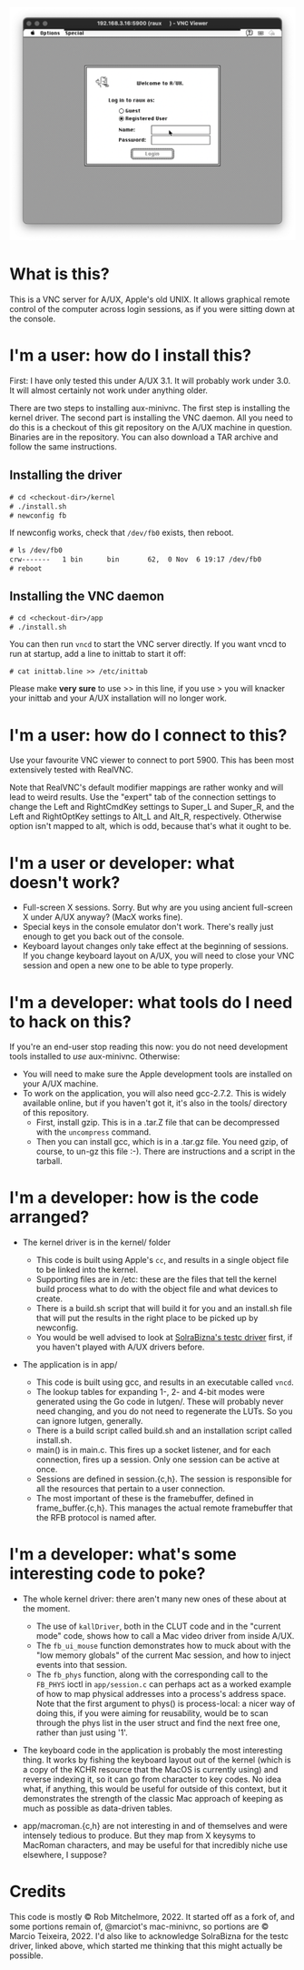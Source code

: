 ![a screenshot of aux-minivnc](/img/screenshot.png)

# What is this?

This is a VNC server for A/UX, Apple's old UNIX.  It allows graphical remote control of the computer across login sessions, as if you were sitting down at the console.

# I'm a user: how do I install this?

First: I have only tested this under A/UX 3.1.  It will probably work under 3.0.  It will almost certainly not work under anything older.

There are two steps to installing aux-minivnc.  The first step is installing the kernel driver.  The second part is installing the VNC daemon.  All you need to do this is a checkout of this git repository on the A/UX machine in question.  Binaries are in the repository.  You can also download a TAR archive and follow the same instructions.

## Installing the driver

```
# cd <checkout-dir>/kernel
# ./install.sh
# newconfig fb
```

If newconfig works, check that `/dev/fb0` exists, then reboot.

```
# ls /dev/fb0
crw-------   1 bin      bin       62,  0 Nov  6 19:17 /dev/fb0
# reboot
```

## Installing the VNC daemon

```
# cd <checkout-dir>/app
# ./install.sh
```

You can then run `vncd` to start the VNC server directly.  If you want vncd to run at startup, add a line to inittab to start it off:

```
# cat inittab.line >> /etc/inittab
```

Please make **very sure** to use >> in this line, if you use > you will knacker your inittab and your A/UX installation will no longer work.

# I'm a user: how do I connect to this?

Use your favourite VNC viewer to connect to port 5900.  This has been most extensively tested with RealVNC.

Note that RealVNC's default modifier mappings are rather wonky and will lead to weird results.  Use the "expert" tab of the connection settings to change the Left and RightCmdKey settings to Super_L and Super_R, and the Left and RightOptKey settings to Alt_L and Alt_R, respectively.  Otherwise option isn't mapped to alt, which is odd, because that's what it ought to be.

# I'm a user or developer: what doesn't work?

* Full-screen X sessions.  Sorry.  But why are you using ancient full-screen X under A/UX anyway?  (MacX works fine).
* Special keys in the console emulator don't work.  There's really just enough to get you back out of the console.
* Keyboard layout changes only take effect at the beginning of sessions.  If you change keyboard layout on A/UX, you will need to close your VNC session and open a new one to be able to type properly.

# I'm a developer: what tools do I need to hack on this?

If you're an end-user stop reading this now: you do not need development tools installed to *use* aux-minivnc.  Otherwise:

* You will need to make sure the Apple development tools are installed on your A/UX machine.
* To work on the application, you will also need gcc-2.7.2.  This is widely available online, but if you haven't got it, it's also in the tools/ directory of this repository.
	* First, install gzip.  This is in a .tar.Z file that can be decompressed with the `uncompress` command.
	* Then you can install gcc, which is in a .tar.gz file.  You need gzip, of course, to un-gz this file :-).  There are instructions and a script in the tarball.

# I'm a developer: how is the code arranged?

* The kernel driver is in the kernel/ folder
	* This code is built using Apple's `cc`, and results in a single object file to be linked into the kernel.
	* Supporting files are in /etc: these are the files that tell the kernel build process what to do with the object file and what devices to create.
	* There is a build.sh script that will build it for you and an install.sh file that will put the results in the right place to be picked up by newconfig.
	* You would be well advised to look at [SolraBizna's testc driver](https://github.com/SolraBizna/testc) first, if you haven't played with A/UX drivers before.

* The application is in app/
	* This code is built using gcc, and results in an executable called `vncd`.
	* The lookup tables for expanding 1-, 2- and 4-bit modes were generated using the Go code in lutgen/.  These will probably never need changing, and you do not need to regenerate the LUTs.  So you can ignore lutgen, generally.
	* There is a build script called build.sh and an installation script called install.sh.
	* main() is in main.c.  This fires up a socket listener, and for each connection, fires up a session.  Only one session can be active at once.
	* Sessions are defined in session.{c,h}.  The session is responsible for all the resources that pertain to a user connection.
	* The most important of these is the framebuffer, defined in frame_buffer.{c,h}.  This manages the actual remote framebuffer that the RFB protocol is named after. 

# I'm a developer: what's some interesting code to poke?

* The whole kernel driver: there aren't many new ones of these about at the moment.
	* The use of `kallDriver`, both in the CLUT code and in the "current mode" code, shows how to call a Mac video driver from inside A/UX.
	* The `fb_ui_mouse` function demonstrates how to muck about with the "low memory globals" of the current Mac session, and how to inject events into that session.
	* The `fb_phys` function, along with the corresponding call to the `FB_PHYS` ioctl in `app/session.c` can perhaps act as a worked example of how to map physical addresses into a process's address space.  Note that the first argument to phys() is process-local: a nicer way of doing this, if you were aiming for reusability, would be to scan through the phys list in the user struct and find the next free one, rather than just using '1'.

* The keyboard code in the application is probably the most interesting thing.  It works by fishing the keyboard layout out of the kernel (which is a copy of the KCHR resource that the MacOS is currently using) and reverse indexing it, so it can go from character to key codes.  No idea what, if anything, this would be useful for outside of this context, but it demonstrates the strength of the classic Mac approach of keeping as much as possible as data-driven tables.

* app/macroman.{c,h} are not interesting in and of themselves and were intensely tedious to produce.  But they map from X keysyms to MacRoman characters, and may be useful for that incredibly niche use elsewhere, I suppose?

# Credits

This code is mostly &copy; Rob Mitchelmore, 2022.  It started off as a fork of, and some portions remain of, @marciot's mac-minivnc, so portions are &copy; Marcio Teixeira, 2022.  I'd also like to acknowledge SolraBizna for the testc driver, linked above, which started me thinking that this might actually be possible.